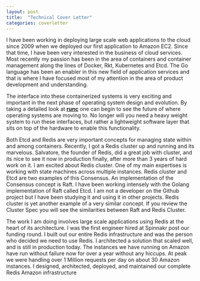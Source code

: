 ```yaml
---
layout: post
title:  "Technical Cover Letter"
categories: coverletter
---
```


I have been working in deploying large scale web applications to the cloud since 2009 when we deployed our first application to Amazon EC2.  Since that time, I have been very interested in the business of cloud services.  Most recently my passion has been in the area of containers and container management along the lines of Docker, Rkt, Kubernetes and Etcd.  The Go language has been an enabler in this new field of application services and that is where I have focused most of my attention in the area of product development and understanding.

The interface into these containerized systems is very exciting and important in the next phase of operating system design and evolution.  By taking a detailed look at
**[runc](https://github.com/opencontainers/runc)**
one can begin to see the future of where operating systems are moving to.  No longer will you need a heavy weight system to run these interfaces, but rather a lightweight software layer that sits on top of the hardware to enable this functionality.

Both Etcd and Redis are very important concepts for managing state within and among containers.  Recently, I got a Redis cluster up and running and its marvelous.  Salvatore, the founder of Redis, did a great job with cluster, and its nice to see it now in production finally, after more than 3 years of hard work on it.  I am excited about Redis cluster.  One of my main expertises is working with state machines across multiple instances.  Redis cluster and Etcd are two examples of this Consensus.  An implementation of the Consensus concept is Raft.  I have been working intensely with the Golang implementation of Raft called Etcd.  I am not a developer on the Github project but I have been studying it and using it in other projects.  Redis cluster is yet another example of a very similar concept.  If you review the Cluster Spec you will see the similarities between Raft and Redis Cluster.

The work I am doing involves large scale applications using Redis at the heart of its architecture.  I was the first engineer hired at Spinnakr post our funding round.  I built out our entire Redis infrastructure and was the person who decided we need to use Redis.  I architected a solution that scaled well, and is still in production today.  The instances we have running on Amazon have run without failure now for over a year without any hiccups.  At peak we were handling over 1 Million requests per day on about 30 Amazon instances.  I designed, architected, deployed, and maintained our complete Redis Amazon infrastructure
